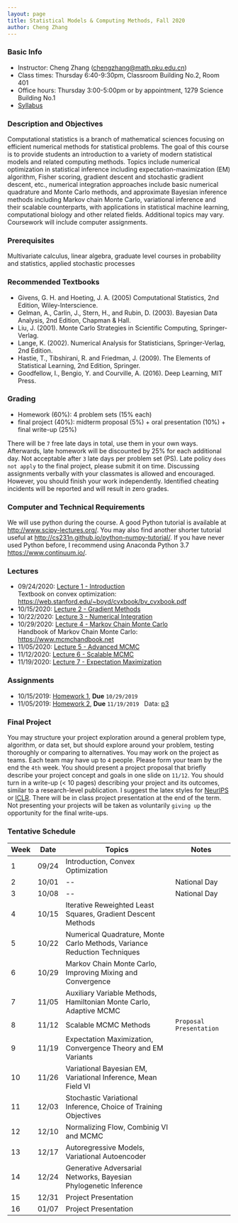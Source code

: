 ```yaml
---
layout: page
title: Statistical Models & Computing Methods, Fall 2020
author: Cheng Zhang
---
```



### Basic Info
- Instructor: Cheng Zhang (<chengzhang@math.pku.edu.cn>)
- Class times: Thursday 6:40-9:30pm, Classroom Building No.2, Room 401  
- Office hours: Thursday 3:00-5:00pm or by appointment, 1279 Science Building No.1
- [Syllabus]({{sites.baseurl}}/courses/Syllabus-smcm-f20.pdf)

### Description and Objectives
Computational statistics is a branch of mathematical sciences focusing on efficient numerical methods for statistical problems. The goal of this course is to provide students an introduction to a variety of modern statistical models and related computing methods. Topics include numerical optimization in statistical inference including expectation-maximization (EM) algorithm, Fisher scoring, gradient descent and stochastic gradient descent, etc., numerical integration approaches include basic numerical quadrature and Monte Carlo methods, and approximate Bayesian inference methods including Markov chain Monte Carlo, variational inference and their scalable counterparts, with applications in statistical machine learning, computational biology and other related fields. Additional topics may vary. Coursework will include computer assignments.

### Prerequisites
Multivariate calculus, linear algebra, graduate level courses in probability and statistics, applied stochastic processes

### Recommended Textbooks
- Givens, G. H. and Hoeting, J. A. (2005) Computational Statistics, 2nd Edition, Wiley-Interscience.
- Gelman, A., Carlin, J., Stern, H., and Rubin, D. (2003). Bayesian Data Analysis, 2nd Edition, Chapman & Hall.
- Liu, J. (2001). Monte Carlo Strategies in Scientific Computing, Springer-Verlag.
- Lange, K. (2002). Numerical Analysis for Statisticians, Springer-Verlag, 2nd Edition.
- Hastie, T., Tibshirani, R. and Friedman, J. (2009). The Elements of Statistical Learning, 2nd Edition, Springer.
- Goodfellow, I., Bengio, Y. and Courville, A. (2016). Deep Learning, MIT Press.

### Grading
- Homework (60%): 4 problem sets (15% each)
- final project (40%): midterm proposal (5%) + oral presentation (10%) + final write-up (25%)

There will be `7` free late days in total, use them in your own ways. Afterwards, late homework will be discounted by 25% for each additional day. Not acceptable after `3` late days per problem set (PS). Late policy `does not apply` to the final project, please submit it on time. Discussing assignments verbally with your classmates is allowed and encouraged. However, you should finish your work independently. Identified cheating incidents will be reported and will result in zero grades.

### Computer and Technical Requirements

We will use python during the course. A good Python tutorial is available at <http://www.scipy-lectures.org/>. You may also find another shorter tutorial useful at <http://cs231n.github.io/python-numpy-tutorial/>. If you have never used Python before, I recommend using Anaconda Python 3.7 <https://www.continuum.io/>.

### Lectures
- 09/24/2020: [Lecture 1 - Introduction]({{sites.baseurl}}/static/slides/smcm_fall20/lec01.pdf)  
  Textbook on convex optimization: <https://web.stanford.edu/~boyd/cvxbook/bv_cvxbook.pdf>
- 10/15/2020: [Lecture 2 - Gradient Methods]({{sites.baseurl}}/static/slides/smcm_fall20/lec02.pdf)
- 10/22/2020: [Lecture 3 - Numerical Integration]({{sites.baseurl}}/static/slides/smcm_fall20/lec03.pdf)
- 10/29/2020: [Lecture 4 - Markov Chain Monte Carlo]({{sites.baseurl}}/static/slides/smcm_fall20/lec04.pdf)  
  Handbook of Markov Chain Monte Carlo: <https://www.mcmchandbook.net>
- 11/05/2020: [Lecture 5 - Advanced MCMC]({{sites.baseurl}}/static/slides/smcm_fall20/lec05.pdf)
- 11/12/2020: [Lecture 6 - Scalable MCMC]({{sites.baseurl}}/static/slides/smcm_fall20/lec06.pdf)
- 11/19/2020: [Lecture 7 - Expectation Maximization]({{sites.baseurl}}/static/slides/smcm_fall20/lec07.pdf)


### Assignments
- 10/15/2019: [Homework 1]({{sites.baseurl}}/static/slides/smcm_fall20/hw01.pdf), **Due** `10/29/2019`
- 11/05/2019: [Homework 2]({{sites.baseurl}}/static/slides/smcm_fall20/hw02.pdf), **Due** `11/19/2019` &nbsp; Data: [p3]({{sites.baseurl}}/static/datasets/mcs_hw2_p3_data.npy)

### Final Project
You may structure your project exploration around a general problem type, algorithm, or data set, but should explore around your problem, testing thoroughly or comparing to alternatives. You may work on the project as teams. Each team may have up to `4` people. Please form your team by the end the `4th` week. You should present a project proposal that briefly describe your project concept and goals in one slide on `11/12`. You should turn in a write-up (< 10 pages) describing your project and its outcomes, similar to a research-level publication. I suggest the latex styles for [NeurIPS](https://nips.cc/Conferences/2019/PaperInformation/StyleFiles) or [ICLR](https://iclr.cc/Conferences/2019/CallForPapers). There will be in class project presentation at the end of the term. Not presenting your projects will be taken as voluntarily `giving up` the opportunity for the final write-ups.

### Tentative Schedule

| Week  | Date | Topics       |    Notes   |
| ----- |------| -----        |   -----    |
| 1     |09/24 | Introduction, Convex Optimization|            |
| 2     |10/01 | -- | National Day  |
| 3     |10/08 | -- | National Day  | 
| 4     |10/15 | Iterative Reweighted Least Squares, Gradient Descent Methods|   |
| 5     |10/22 | Numerical Quadrature, Monte Carlo Methods, Variance Reduction Techniques|   |
| 6     |10/29 | Markov Chain Monte Carlo, Improving Mixing and Convergence|     |
| 7     |11/05 | Auxiliary Variable Methods, Hamiltonian Monte Carlo, Adaptive MCMC|     |
| 8     |11/12 | Scalable MCMC Methods  |  `Proposal Presentation`  |
| 9     |11/19 | Expectation Maximization, Convergence Theory and EM Variants |       |     
| 10    |11/26 | Variational Bayesian EM, Variational Inference, Mean Field VI |      |
| 11    |12/03 | Stochastic Variational Inference, Choice of Training Objectives|      |
| 12    |12/10 | Normalizing Flow, Combinig VI and MCMC |          |
| 13    |12/17 | Autoregressive Models, Variational Autoencoder |       |
| 14    |12/24 | Generative Adversarial Networks, Bayesian Phylogenetic Inference |     |
| 15    |12/31 | Project Presentation  |    |
| 16    |01/07 | Project Presentation  |    |